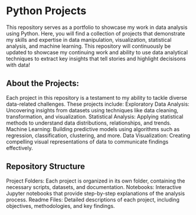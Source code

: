# Python Projects
This repository serves as a portfolio to showcase my work in data analysis using Python. 
Here, you will find a collection of projects that demonstrate my skills and expertise in data manipulation, visualization, statistical analysis, and machine learning. 
This repository will continuously be updated to showcase my continuing work and ability to use data analytical techniques to extract key insights that tell stories and highlight decisisons with data!

## About the Projects:
Each project in this repository is a testament to my ability to tackle diverse data-related challenges. These projects include:
Exploratory Data Analysis: Uncovering insights from datasets using techniques like data cleaning, transformation, and visualization.
Statistical Analysis: Applying statistical methods to understand data distributions, relationships, and trends.
Machine Learning: Building predictive models using algorithms such as regression, classification, clustering, and more.
Data Visualization: Creating compelling visual representations of data to communicate findings effectively.

## Repository Structure
Project Folders: Each project is organized in its own folder, containing the necessary scripts, datasets, and documentation.
Notebooks: Interactive Jupyter notebooks that provide step-by-step explanations of the analysis process.
Readme Files: Detailed descriptions of each project, including objectives, methodologies, and key findings.
